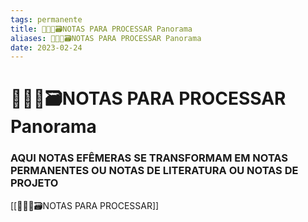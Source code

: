 ```yaml
---
tags: permanente
title: 👨🏻‍💻🗃️NOTAS PARA PROCESSAR Panorama
aliases: 👨🏻‍💻🗃️NOTAS PARA PROCESSAR Panorama
date: 2023-02-24
---
```


# 👨🏻‍💻🗃️NOTAS PARA PROCESSAR Panorama

### AQUI NOTAS EFÊMERAS SE TRANSFORMAM EM NOTAS PERMANENTES OU NOTAS DE LITERATURA OU NOTAS DE PROJETO

[[👨🏻‍💻🗃️NOTAS PARA PROCESSAR]]

 
